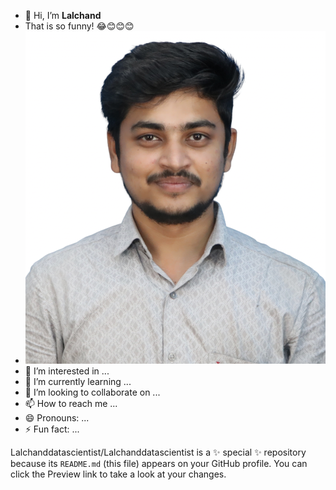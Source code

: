 - 👋 Hi, I’m **Lalchand**
- That is so funny! :joy:😊😊😊
- ![Lalchand](https://github.com/Lalchanddatascientist/Lalchanddatascientist/blob/main/IMG_20250311_095601.png?raw=true)
- 👀 I’m interested in ...
- 🌱 I’m currently learning ...
- 💞️ I’m looking to collaborate on ...
- 📫 How to reach me ...
- 😄 Pronouns: ...
- ⚡ Fun fact: ...


Lalchanddatascientist/Lalchanddatascientist is a ✨ special ✨ repository because its `README.md` (this file) appears on your GitHub profile.
You can click the Preview link to take a look at your changes.

